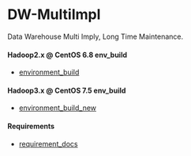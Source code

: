 # DW-MultiImpl
Data Warehouse Multi Imply, Long Time Maintenance.

#### Hadoop2.x @ CentOS 6.8 env_build

 * [environment_build](doc/env_build.md)

#### Hadoop3.x @ CentOS 7.5 env_build

 * [environment_build_new](doc/env_build_new.md)

#### Requirements

 * [requirement_docs](req/README.md)


